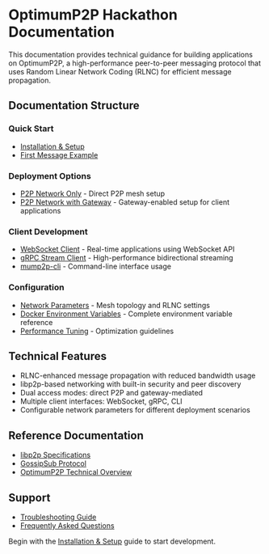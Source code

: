 # OptimumP2P Hackathon Documentation

This documentation provides technical guidance for building applications on OptimumP2P, a high-performance peer-to-peer messaging protocol that uses Random Linear Network Coding (RLNC) for efficient message propagation.

## Documentation Structure

### Quick Start
- [Installation & Setup](./quick-start/installation.md)
- [First Message Example](./quick-start/first-message.md)

### Deployment Options
- [P2P Network Only](./deployment/p2p-only.md) - Direct P2P mesh setup
- [P2P Network with Gateway](./deployment/p2p-with-gateway.md) - Gateway-enabled setup for client applications

### Client Development
- [WebSocket Client](./clients/websocket.md) - Real-time applications using WebSocket API
- [gRPC Stream Client](./clients/grpc.md) - High-performance bidirectional streaming
- [mump2p-cli](./clients/cli.md) - Command-line interface usage

### Configuration
- [Network Parameters](./configuration/network-params.md) - Mesh topology and RLNC settings
- [Docker Environment Variables](./configuration/docker-vars.md) - Complete environment variable reference
- [Performance Tuning](./configuration/tuning.md) - Optimization guidelines

## Technical Features

- RLNC-enhanced message propagation with reduced bandwidth usage
- libp2p-based networking with built-in security and peer discovery
- Dual access modes: direct P2P and gateway-mediated
- Multiple client interfaces: WebSocket, gRPC, CLI
- Configurable network parameters for different deployment scenarios

## Reference Documentation

- [libp2p Specifications](https://github.com/libp2p/specs)
- [GossipSub Protocol](https://github.com/libp2p/specs/blob/master/pubsub/gossipsub/README.md)
- [OptimumP2P Technical Overview](../learn/overview/p2p.md)

## Support

- [Troubleshooting Guide](./troubleshooting.md)
- [Frequently Asked Questions](./faq.md)

Begin with the [Installation & Setup](./quick-start/installation.md) guide to start development. 